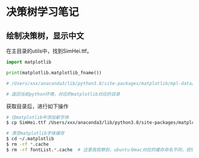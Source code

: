 # 决策树学习笔记

## 绘制决策树，显示中文

在主目录的utils中，找到SimHei.ttf。

```python
import matplotlib

print(matplotlib.matplotlib_fname())

# /Users/xxx/anaconda3/lib/python3.8/site-packages/matplotlib/mpl-data/matplotlibrc

# 返回当前python环境，对应的matplotlib对应的目录
```

获取目录后，进行如下操作

```bash
# 往matplotlib中添加新字体
$ cp SimHei.ttf /Users/xxx/anaconda3/lib/python3.8/site-packages/matplotlib/mpl-data/fonts/ttf/

# 清空matplotlib字体缓存
$ cd ~/.matplotlib
$ rm -rf *.cache
$ rm -rf fontList.*.cache  # 这里我观察到，ubuntu与mac对应的缓存命名不同，视情况删除即可。
```
